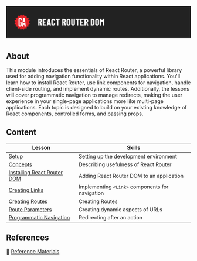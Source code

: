 # ![React Router DOM](../assets/hero.png)

## About

This module introduces the essentials of React Router, a powerful library used for adding navigation functionality within React applications. You'll learn how to install React Router, use link components for navigation, handle client-side routing, and implement dynamic routes. Additionally, the lessons will cover programmatic navigation to manage redirects, making the user experience in your single-page applications more like multi-page applications. Each topic is designed to build on your existing knowledge of React components, controlled forms, and passing props.

## Content

| Lesson                                                   | Skills                                 |
| -------------------------------------------------------- | -------------------------------------- |
| [Setup](../setup/README.md) | Setting up the development environment |
| [Concepts](../concepts/README.md) | Describing usefulness of React Router  |
| [Installing React Router DOM](../installing-react-router-dom/README.md) | Adding React Router DOM to an application  |
| [Creating Links](../creating-links/README.md) | Implementing `<Link>` components for navigation |
| [Creating Routes](../creating-routes/README.md) | Creating Routes |
| [Route Parameters](../route-parameters/README.md) | Creating dynamic aspects of URLs |
| [Programmatic Navigation](../programmatic-navigation/README.md) | Redirecting after an action |

## References

📖 [Reference Materials](../references/README.md)